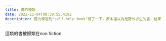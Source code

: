 ```yaml
---
title: 書的種類
date: 2022-11-04T08:39:55.419Z
description: 聽力練習到"self-help book"愣了一下，原本還以為是野外求生的書，結果是心靈雞湯XD
---
```

這類的書被歸類在﻿non fiction